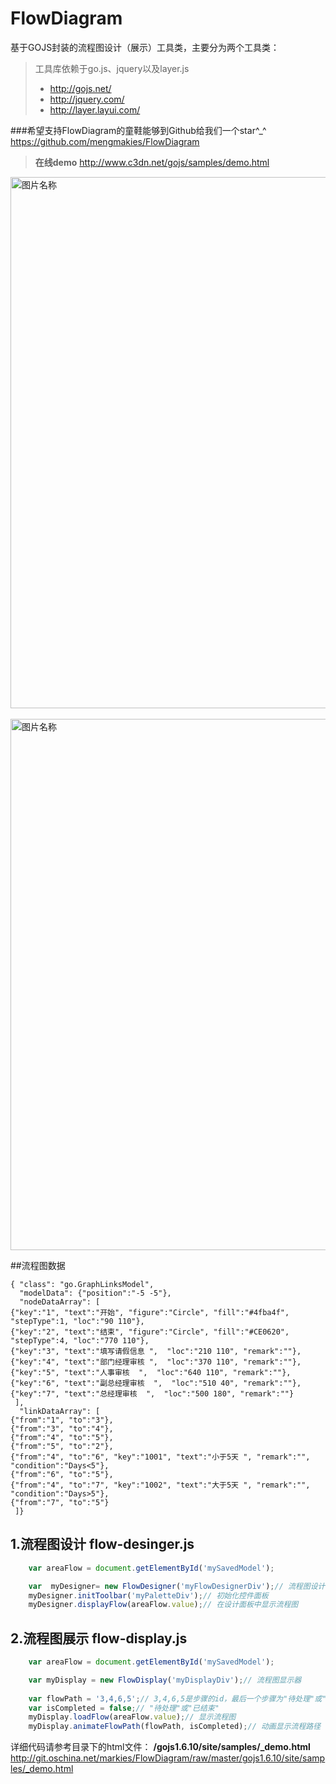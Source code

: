 # FlowDiagram
基于GOJS封装的流程图设计（展示）工具类，主要分为两个工具类：
>工具库依赖于go.js、jquery以及layer.js
>- http://gojs.net/
>- http://jquery.com/
>- http://layer.layui.com/

###希望支持FlowDiagram的童鞋能够到Github给我们一个star^_^
https://github.com/mengmakies/FlowDiagram
>**在线demo** http://www.c3dn.net/gojs/samples/demo.html

<img src="http://git.oschina.net/markies/FlowDiagram/raw/master/gojs1.6.10/screenshot/flow-designer.png" width = "850px" height = "auto" alt="图片名称" align=center />  &nbsp;
<img src="http://git.oschina.net/markies/FlowDiagram/raw/master/gojs1.6.10/screenshot/flow-display.png" width = "850px" height = "auto" alt="图片名称" align=center />

##流程图数据
```
{ "class": "go.GraphLinksModel",
  "modelData": {"position":"-5 -5"},
  "nodeDataArray": [
{"key":"1", "text":"开始", "figure":"Circle", "fill":"#4fba4f", "stepType":1, "loc":"90 110"},
{"key":"2", "text":"结束", "figure":"Circle", "fill":"#CE0620", "stepType":4, "loc":"770 110"},
{"key":"3", "text":"填写请假信息 ",  "loc":"210 110", "remark":""},
{"key":"4", "text":"部门经理审核 ",  "loc":"370 110", "remark":""},
{"key":"5", "text":"人事审核  ",  "loc":"640 110", "remark":""},
{"key":"6", "text":"副总经理审核  ",  "loc":"510 40", "remark":""},
{"key":"7", "text":"总经理审核  ",  "loc":"500 180", "remark":""}
 ],
  "linkDataArray": [
{"from":"1", "to":"3"},
{"from":"3", "to":"4"},
{"from":"4", "to":"5"},
{"from":"5", "to":"2"},
{"from":"4", "to":"6", "key":"1001", "text":"小于5天 ", "remark":"", "condition":"Days<5"},
{"from":"6", "to":"5"},
{"from":"4", "to":"7", "key":"1002", "text":"大于5天 ", "remark":"", "condition":"Days>5"},
{"from":"7", "to":"5"}
 ]}
```

## 1.流程图设计  flow-desinger.js
```javascript
    var areaFlow = document.getElementById('mySavedModel');

    var  myDesigner= new FlowDesigner('myFlowDesignerDiv');// 流程图设计器
    myDesigner.initToolbar('myPaletteDiv');// 初始化控件面板
    myDesigner.displayFlow(areaFlow.value);// 在设计面板中显示流程图
```

## 2.流程图展示 flow-display.js
```javascript
    var areaFlow = document.getElementById('mySavedModel');

    var myDisplay = new FlowDisplay('myDisplayDiv');// 流程图显示器
    
    var flowPath = '3,4,6,5';// 3,4,6,5是步骤的id，最后一个步骤为"待处理"或"已完成"的步骤
    var isCompleted = false;// "待处理"或"已结束"
    myDisplay.loadFlow(areaFlow.value);// 显示流程图
    myDisplay.animateFlowPath(flowPath, isCompleted);// 动画显示流程路径
```
>
详细代码请参考目录下的html文件：
**/gojs1.6.10/site/samples/_demo.html**
http://git.oschina.net/markies/FlowDiagram/raw/master/gojs1.6.10/site/samples/_demo.html
